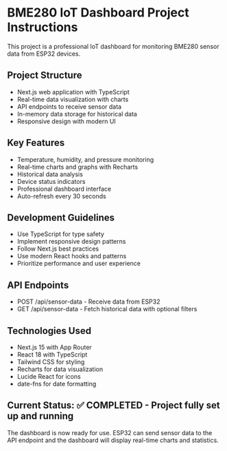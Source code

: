 # BME280 IoT Dashboard Project Instructions

This project is a professional IoT dashboard for monitoring BME280 sensor data from ESP32 devices.

## Project Structure
- Next.js web application with TypeScript
- Real-time data visualization with charts
- API endpoints to receive sensor data
- In-memory data storage for historical data
- Responsive design with modern UI

## Key Features
- Temperature, humidity, and pressure monitoring
- Real-time charts and graphs with Recharts
- Historical data analysis
- Device status indicators
- Professional dashboard interface
- Auto-refresh every 30 seconds

## Development Guidelines
- Use TypeScript for type safety
- Implement responsive design patterns
- Follow Next.js best practices
- Use modern React hooks and patterns
- Prioritize performance and user experience

## API Endpoints
- POST /api/sensor-data - Receive data from ESP32
- GET /api/sensor-data - Fetch historical data with optional filters

## Technologies Used
- Next.js 15 with App Router
- React 18 with TypeScript
- Tailwind CSS for styling
- Recharts for data visualization
- Lucide React for icons
- date-fns for date formatting

## Current Status: ✅ COMPLETED - Project fully set up and running

The dashboard is now ready for use. ESP32 can send sensor data to the API endpoint and the dashboard will display real-time charts and statistics.